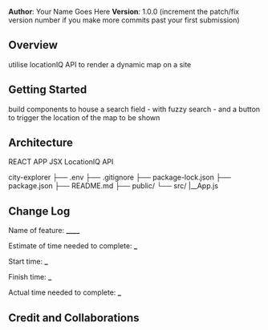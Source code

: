 **Author**: Your Name Goes Here
**Version**: 1.0.0 (increment the patch/fix version number if you make more commits past your first submission)

## Overview

utilise locationIQ API to render a dynamic map on a site

## Getting Started

build components to house a search field - with fuzzy search - and a button to trigger the location of the map to be shown

## Architecture

REACT APP
JSX
LocationIQ API

city-explorer
├── .env
├── .gitignore
├── package-lock.json
├── package.json
├── README.md
├── public/
└── src/
|\_\_App.js

<!-- Provide a detailed description of the application design. What technologies (languages, libraries, etc) you're using, and any other relevant design information. -->

## Change Log

Name of feature: **************\_\_\_\_**************

Estimate of time needed to complete: **\_**

Start time: **\_**

Finish time: **\_**

Actual time needed to complete: **\_**

<!-- Use this area to document the iterative changes made to your application as each feature is successfully implemented. Use time stamps. Here's an example:

01-01-2001 4:59pm - Application now has a fully-functional express server, with a GET route for the location resource. -->

## Credit and Collaborations

<!-- Give credit (and a link) to other people or resources that helped you build this application. -->
